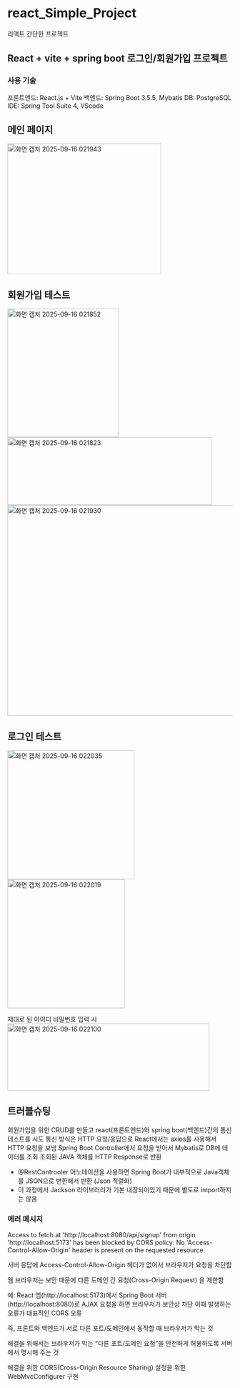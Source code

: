 # react_Simple_Project
리액트 간단한 프로젝트

## React + vite + spring boot 로그인/회원가입 프로젝트

### 사용 기술
프론트엔드: React.js + Vite
백엔드: Spring Boot 3.5.5, Mybatis
DB: PostgreSQL
IDE: Spring Tool Suite 4, VScode

## 메인 페이지
<img width="344" height="293" alt="화면 캡처 2025-09-16 021943" src="https://github.com/user-attachments/assets/405d97c1-6326-41e7-a8fd-1a674e8404ce" />

## 회원가입 테스트
<img width="249" height="288" alt="화면 캡처 2025-09-16 021852" src="https://github.com/user-attachments/assets/c9e88f0d-51b2-454a-b64d-d6d4621a56af" />
<img width="457" height="152" alt="화면 캡처 2025-09-16 021823" src="https://github.com/user-attachments/assets/269b30a3-24a6-4ac0-aecd-fd60831072a3" />
<img width="614" height="472" alt="화면 캡처 2025-09-16 021930" src="https://github.com/user-attachments/assets/18096544-3bbc-43da-8ea3-7e4e724b5324" />

## 로그인 테스트
<img width="284" height="289" alt="화면 캡처 2025-09-16 022035" src="https://github.com/user-attachments/assets/f9cc60aa-5db4-47d8-bcab-f958973393ff" />
<img width="262" height="289" alt="화면 캡처 2025-09-16 022019" src="https://github.com/user-attachments/assets/04a10245-4b44-4419-a1a5-25e7c3711190" />

제대로 된 아이디 비밀번호 입력 시<br>
<img width="452" height="151" alt="화면 캡처 2025-09-16 022100" src="https://github.com/user-attachments/assets/084fe6a9-6615-45ae-afca-1c01c9a2fd4d" />

## 트러블슈팅
회원가입을 위한 CRUD를 만들고 
react(프론트엔드)와 spring boot(백엔드)간의 통신 테스트를 시도
통신 방식은 HTTP 요청/응답으로 
React에서는 axios를 사용해서 HTTP 요청을 보냄
Spring Boot Controller에서 요청을 받아서 Mybatis로 DB에 데이터를 조회
조회된 JAVA 객체를 HTTP Response로 반환
+ @RestControoler 어노테이션을 사용하면 Spring Boot가 내부적으로 Java객체를 JSON으로 변환해서 반환 (Json 직렬화)
+ 이 과정에서 Jackson 라이브러리가 기본 내장되어있기 때문에 별도로 import하지는 않음

### 에러 메시지
Access to fetch at 'http://localhost:8080/api/signup' from origin 'http://localhost:5173' has been blocked by CORS policy: 
No 'Access-Control-Allow-Origin' header is present on the requested resource.

서버 응답에 Access-Control-Allow-Origin 헤더가 없어서 브라우저가 요청을 차단함

웹 브라우저는 보안 때문에 다른 도메인 간 요청(Cross-Origin Request) 을 제한함

예: React 앱(http://localhost:5173)에서 Spring Boot 서버(http://localhost:8080)로 AJAX 요청을 하면 브라우저가 보안상 차단 이때 발생하는 오류가 대표적인 CORS 오류

즉, 프론트와 백엔드가 서로 다른 포트/도메인에서 동작할 때 브라우저가 막는 것

해결을 위해서는 브라우저가 막는 “다른 포트/도메인 요청”을 안전하게 허용하도록 서버에서 명시해 주는 것

해결을 위한 CORS(Cross-Origin Resource Sharing) 설정을 위한 WebMvcConfigurer 구현
